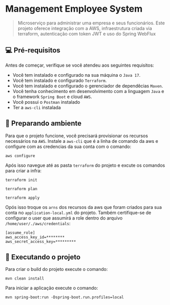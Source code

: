 # Management Employee System

> Microserviço para administrar uma empresa e seus funcionários. 
> Este projeto oferece integração com a AWS, infraestrutura criada via terraform, autenticação com token JWT e uso do Spring WebFlux

## 💻 Pré-requisitos

Antes de começar, verifique se você atendeu aos seguintes requisitos:
* Você tem instalado e configurado na sua máquina o `Java 17`.
* Você tem instalado e configurado `Terraform`.
* Você tem instalado e configurado o gerenciador de dependêcias `Maven`.
* Você tenha conhecimento em desenvolvimento com a linguagem `Java` e o framework `Spring Boot` e cloud `AWS`.
* Você possui o `Postman` instalado
* Ter a `aws-cli` instalada

## 🔨 Preparando ambiente

Para que o projeto funcione, você precisará provisionar os recursos necessários na `AWS`.
Instale a `aws-cli` que é a linha de comando da aws e configure com as credencias da sua conta com o comando:

```
aws configure
```

Após isso navegue até as pasta `terraform` do projeto e excute os comandos para criar a infra:

```
terraform init
```

```
terraform plan
```

```
terraform apply
```

Opós isso troque os `arns` dos recursos da aws que foram criados para sua conta no `application-local.yml` do projeto.
Também certifique-se de configurar o user que assumirá a role dentro do arquivo `/home/user/./aws/credentials`:
```
[assume_role]
aws_access_key_id=********
aws_secret_access_key=*********
```

## 🚀 Executando o projeto

Para criar o build do projeto execute o comando:
```
mvn clean install
```

Para iniciar a aplicação execute o comando:
```
mvn spring-boot:run -Dspring-boot.run.profiles=local
```